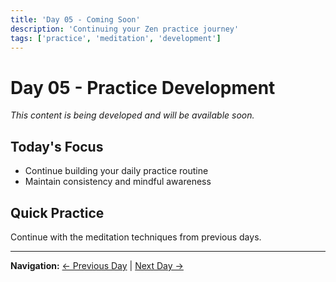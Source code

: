 ```yaml
---
title: 'Day 05 - Coming Soon'
description: 'Continuing your Zen practice journey'
tags: ['practice', 'meditation', 'development']
---
```


# Day 05 - Practice Development

*This content is being developed and will be available soon.*

## Today's Focus
- Continue building your daily practice routine
- Maintain consistency and mindful awareness

## Quick Practice
Continue with the meditation techniques from previous days.

---

**Navigation:** [← Previous Day](day04.md) | [Next Day →](day06.md)
